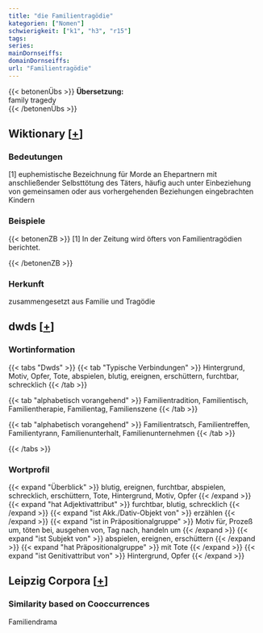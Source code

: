 ```yaml
---
title: "die Familientragödie"
kategorien: ["Nomen"]
schwierigkeit: ["k1", "h3", "r15"]
tags:
series:
mainDornseiffs:
domainDornseiffs:
url: "Familientragödie"
---
```


{{< betonenÜbs >}}
**Übersetzung:**  
family  tragedy  
{{< /betonenÜbs >}}

## Wiktionary [[+](https://de.wiktionary.org/wiki/Familientragödie)]

### Bedeutungen
[1] euphemistische Bezeichnung für Morde an Ehepartnern mit anschließender Selbsttötung des Täters, häufig auch unter Einbeziehung von gemeinsamen oder aus vorhergehenden Beziehungen eingebrachten Kindern  

### Beispiele
{{< betonenZB >}}
[1] In der Zeitung wird öfters von Familientragödien berichtet.  

{{< /betonenZB >}}
### Herkunft
zusammengesetzt aus Familie und Tragödie  



## dwds [[+](https://www.dwds.de/wb/Familientragödie)]

### Wortinformation
{{< tabs "Dwds" >}}
{{< tab "Typische Verbindungen" >}}
Hintergrund, Motiv, Opfer, Tote, abspielen, blutig, ereignen, erschüttern, furchtbar, schrecklich
{{< /tab >}}

{{< tab "alphabetisch vorangehend" >}}
Familientradition, Familientisch, Familientherapie, Familientag, Familienszene
{{< /tab >}}

{{< tab "alphabetisch vorangehend" >}}
Familientratsch, Familientreffen, Familientyrann, Familienunterhalt, Familienunternehmen
{{< /tab >}}

{{< /tabs >}}

### Wortprofil
{{< expand "Überblick" >}} blutig, ereignen, furchtbar, abspielen, schrecklich, erschüttern, Tote, Hintergrund, Motiv, Opfer {{< /expand >}}
{{< expand "hat Adjektivattribut" >}} furchtbar, blutig, schrecklich {{< /expand >}}
{{< expand "ist Akk./Dativ-Objekt von" >}} erzählen {{< /expand >}}
{{< expand "ist in Präpositionalgruppe" >}} Motiv für, Prozeß um, töten bei, ausgehen von, Tag nach, handeln um {{< /expand >}}
{{< expand "ist Subjekt von" >}} abspielen, ereignen, erschüttern {{< /expand >}}
{{< expand "hat Präpositionalgruppe" >}} mit Tote {{< /expand >}}
{{< expand "ist Genitivattribut von" >}} Hintergrund, Opfer {{< /expand >}}

## Leipzig Corpora [[+](https://corpora.uni-leipzig.de/en/res?word=Familientragödie&corpusId=deu_newscrawl-public_2018)]


### Similarity based on Cooccurrences
Familiendrama

